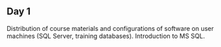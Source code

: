 Day 1
------------
Distribution of course materials and configurations of software on user machines (SQL Server, training databases). Introduction to MS SQL.